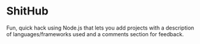ShitHub
====

Fun, quick hack using Node.js that lets you add projects with a description of languages/frameworks used and a comments section for feedback.